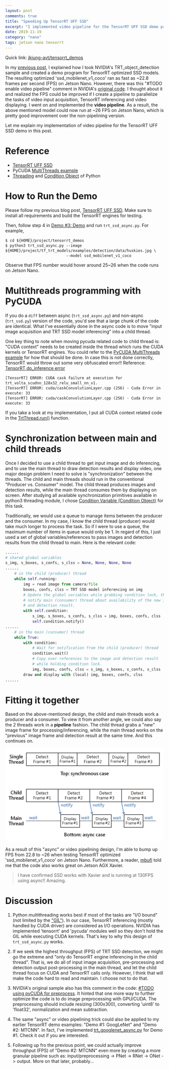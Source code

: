 ```yaml
---
layout: post
comments: true
title: "Speeding Up TensorRT UFF SSD"
excerpt: "I implemented video pipeline for the TensorRT UFF SSD demo program.  The resulting improvement on frames per second (FPS) is good."
date: 2019-11-19
category: "nano"
tags: jetson nano tensorrt
---
```


Quick link: [jkjung-avt/tensorrt_demos](https://github.com/jkjung-avt/tensorrt_demos)

In my [previous post](https://jkjung-avt.github.io/tensorrt-ssd/), I explained how I took NVIDIA's TRT_object_detection sample and created a demo program for TensorRT optimized SSD models.  The resulting optimized 'ssd_mobilenet_v1_coco' ran as fast as ~22.8 frames per second (FPS) on Jetson Nano.  However, there was this "#TODO enable video pipeline" comment in NVIDIA's [original code](https://github.com/AastaNV/TRT_object_detection/blob/master/main.py#L78).  I thought about it and realized the FPS could be improved if I create a pipeline to parallelize the tasks of video input acquisition, TensorRT inferencing and video displaying.  I went on and implemented the **video pipeline**.  As a result, the above mentioned model could now run at ~26 FPS on Jetson Nano, which is pretty good improvement over the non-pipelining version.

Let me explain my implementation of video pipeline for the TensorRT UFF SSD demo in this post.

# Reference

* [TensorRT UFF SSD](https://jkjung-avt.github.io/tensorrt-ssd/)
* PyCUDA [MultiThreads example](https://wiki.tiker.net/PyCuda/Examples/MultipleThreads)
* [Threading](https://docs.python.org/3/library/threading.html) and [Condition Object](https://docs.python.org/3/library/threading.html#threading.Condition) of Python

# How to Run the Demo

Please follow my previous blog post, [TensorRT UFF SSD](https://jkjung-avt.github.io/tensorrt-ssd/).  Make sure to install all requirements and build the TensorRT engines for testing.

Then, follow step 4 in [Demo #3: Demo](https://github.com/jkjung-avt/tensorrt_demos#ssd) and run `trt_ssd_async.py`.  For example,

```shell
$ cd ${HOME}/project/tensorrt_demos
$ python3 trt_ssd_async.py --image ${HOME}/project/tf_trt_models/examples/detection/data/huskies.jpg \
                           --model ssd_mobilenet_v1_coco
```

Observe that FPS number would hover around 25~26 when the code runs on Jetson Nano.

# Multithreads programming with PyCUDA

If you do a `diff` between async (`trt_ssd_async.py`) and non-async (`trt_ssd.py`) version of the code, you'd see that a large chunk of the code are identical.  What I've essentially done in the async code is to move "input image acquisition and TRT SSD model inferencing" into a child thread.

One key thing to note when moving pycuda related code to child thread is: "CUDA context" needs to be created inside the thread which runs the CUDA kernels or TensorRT engines.  You could refer to the [PyCUDA MultiThreads example](https://wiki.tiker.net/PyCuda/Examples/MultipleThreads) for how that should be done.  In case this is not done correctly, TensorRT would throw out some very obfuscated error!!  Reference: [TensorRT do_inference error](https://devtalk.nvidia.com/default/topic/1056268/tensorrt-do_inference-error)

```
[TensorRT] ERROR: CUDA cask failure at execution for trt_volta_scudnn_128x32_relu_small_nn_v1.
[TensorRT] ERROR: cuda/caskConvolutionLayer.cpp (256) - Cuda Error in execute: 33
[TensorRT] ERROR: cuda/caskConvolutionLayer.cpp (256) - Cuda Error in execute: 33
```

If you take a look at my implementation, I put all CUDA context related code in the [TrtThread.run()](https://github.com/jkjung-avt/tensorrt_demos/blob/master/trt_ssd_async.py#L185) function.

# Synchronization between main and child threads

Once I decided to use a child thread to get input image and do inferencing, and to use the main thread to draw detection results and display video, one major design problem I need to solve is "synchronization" between the threads.  The child and main threads should run in the conventional "Producer vs. Consumer" model.  The child thread produces images and detection results, while the main thread consumes them by displaying on screen.  After studying all available synchronization primitives available in python3 threading module, I chose [Condition Variable (Condition Object)](https://docs.python.org/3/library/threading.html#threading.Condition) for this task.

Traditionally, we would use a queue to manage items between the producer and the consumer.  In my case, I know the child thread (producer) would take much longer to process the task.  So if I were to use a queue, the maximum number of items in queue would only be 1.  In regard of this, I just used a set of global variables/references to pass images and detection results from the child thread to main.  Here is the relevant code:

```python
......
# shared global variables
s_img, s_boxes, s_confs, s_clss = None, None, None, None
......
    # in the child (producer) thread
    while self.running:
        img = read image from camera/file
        boxes, confs, clss = TRT SSD model inferencing on img
        # Update the global variables while grabbing condition lock, then
        # notify main (consumer) thread about availability of the new image
        # and detection result.
        with self.condition:
            s_img, s_boxes, s_confs, s_clss = img, boxes, confs, clss
            self.condition.notify()
......
    # in the main (cunsumer) thread
    while True:
        with condition:
            # Wait for notification from the child (producer) thread
            condition.wait()
            # Copy over references to the image and detection result
            # while holding condition lock.
            img, boxes, confs, clss = s_img, s_boxes, s_confs, s_clss
        draw and display with (local) img, boxes, confs, clss
......
```

# Fitting it together

Based on the above-mentioned design, the child and main threads work a producer and a consumer.  To view it from another angle, we could also say the 2 threads work in a **pipeline** fashion.  The child thread grabs a "new" image frame for processing/inferencing, while the main thread works on the "previous" image frame and detection result at the same time.  And this continues on.

![Pipelining in trt_ssd_async.py](/assets/2019-11-19-speed-up-trt-ssd/pipelining.png)

As a result of this "async" or video pipelining design, I'm able to bump up FPS from 22.8 to ~26 when testing TensorRT optimized 'ssd_mobilenet_v1_coco' on Jetson Nano.  Furthermore, a reader, [mbufi](https://github.com/jkjung-avt/tensorrt_demos/issues/19#issue-517897927) told me that the code also works great on Jetson AGX Xavier.

> I have confirmed SSD works with Xavier and is running at 130FPS using async!! Amazing.

# Discussion

1. Python multithreading works best if most of the tasks are "I/O bound" (not limited by the ["GIL"](https://realpython.com/python-gil/)).  In our case, TensorRT inferencing (mostly handled by CUDA driver) are considered as I/O operations.  NVIDIA has implemented 'tensorrt' and 'pycuda' modules well so they don't hold the GIL while executing CUDA kernels.  That's key to why this design of `trt_ssd_async.py` works.

2. If we seek the highest throughput (FPS) of TRT SSD detection, we might go the extreme and "only do TensorRT engine inferencing in the child thread".  That is, we do all of input image acquisition, pre-processing and detection output post-processing in the main thread, and let the child thread focus on CUDA and TensorRT calls only.  However, I think that will make the code hard to read and maintain.  I choose not to do that.

3. NVIDIA's original sample also has this comment in the code: [#TODO using pyCUDA for preprocess](https://github.com/AastaNV/TRT_object_detection/blob/master/main.py#L79).  It hinted that one more way to further optimize the code is to do image preprocessing with GPU/CUDA.  The preprocessing should include resizing (300x300), converting 'uint8' to 'float32', normalization and mean subtraction.

4. The same "async" or video pipelining trick could also be applied to my earlier TensorRT demo examples: "Demo #1: GoogLeNet" and "Demo #2: MTCNN".  In fact, I've implemented [trt_googlenet_async.py](https://github.com/jkjung-avt/tensorrt_demos/blob/master/trt_googlenet_async.py) for Demo #1.  Check it out if you are interested.

5. Following up fro the previous point, we could actually improve throughput (FPS) of "Demo #2: MTCNN" even more by creating a more granular pipeline such as: input/preprocessing -> PNet -> RNet -> ONet -> output.  More on that later, probably...
